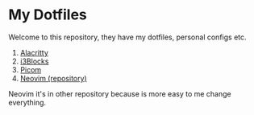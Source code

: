 # My Dotfiles

Welcome to this repository, they have my dotfiles, personal configs etc.
1. [Alacritty](https://github.com/adersonbertim/dotfiles/blob/master/Alacritty/alacritty.yml)
2. [i3Blocks](https://github.com/adersonbertim/dotfiles/blob/master/I3Blocks/config)
3. [Picom](https://github.com/adersonbertim/dotfiles/blob/master/Picom/picom.conf)
4. [Neovim (repository)](https://github.com/adersonbertim/nvim)

Neovim it's in other repository because is more easy to me change everything.
